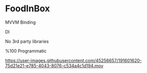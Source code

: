 # FoodInBox

MVVM Binding

DI

No 3rd party libraries

%100 Programmatic

https://user-images.githubusercontent.com/45256657/191601620-75d21e21-e785-4043-8076-c534a4c1d194.mov
